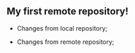 ## My first remote repository!

* Changes from local repository;

* Changes from remote repository;

